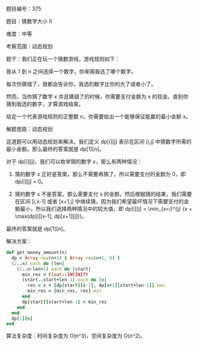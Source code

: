 题目编号：375

题目：猜数字大小 II

难度：中等

考察范围：动态规划

题干：我们正在玩一个猜数游戏，游戏规则如下：

我从 1 到 n 之间选择一个数字，你来猜我选了哪个数字。

每次你猜错了，我都会告诉你，我选的数字比你的大了或者小了。

然而，当你猜了数字 x 并且猜错了的时候，你需要支付金额为 x 的现金。直到你猜到我选的数字，才算游戏结束。

给定一个代表游戏规则的正整数 n，你需要给出一个能够保证能赢的最小金额 x。

解题思路：动态规划

这道题可以用动态规划来解决。我们定义 dp[i][j] 表示在区间 [i,j] 中猜数字所需的最小金额。那么最终的答案就是 dp[1][n]。

对于 dp[i][j]，我们可以枚举猜的数字 x，那么有两种情况：

1. 猜的数字 x 正好是答案，那么不需要再猜了，所以需要支付的金额为 0，即 dp[i][j] = 0。

2. 猜的数字 x 不是答案，那么需要支付 x 的金额，然后根据猜的结果，我们需要在区间 [i,x-1] 或者 [x+1,j] 中继续猜。因为我们希望最坏情况下需要支付的金额最小，所以我们选择两种情况中的较大值，即 dp[i][j] = \min_{x=i}^{j} \{x + \max(dp[i][x-1], dp[x+1][j])\}。

最终的答案就是 dp[1][n]。

解决方案：

```ruby
def get_money_amount(n)
  dp = Array.new(n+1) { Array.new(n+1, 0) }
  (2..n).each do |len|
    (1..n-len+1).each do |start|
      min_res = Float::INFINITY
      (start..start+len-1).each do |x|
        res = x + [dp[start][x-1], dp[x+1][start+len-1]].max
        min_res = [min_res, res].min
      end
      dp[start][start+len-1] = min_res
    end
  end
  dp[1][n]
end
```

算法复杂度：时间复杂度为 O(n^3)，空间复杂度为 O(n^2)。